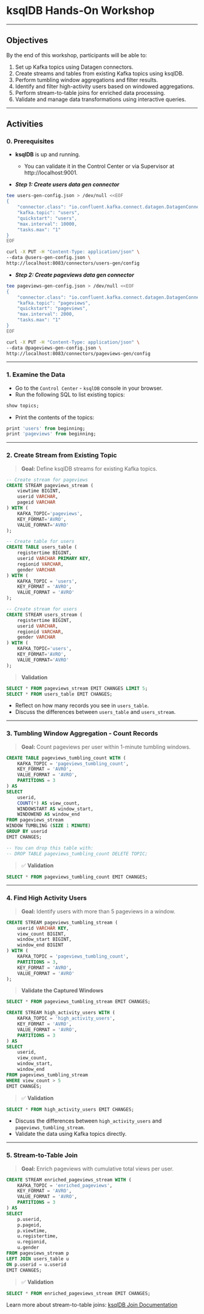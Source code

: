# ksqlDB Hands-On Workshop

---

## Objectives
By the end of this workshop, participants will be able to:
1. Set up Kafka topics using Datagen connectors.
2. Create streams and tables from existing Kafka topics using ksqlDB.
3. Perform tumbling window aggregations and filter results.
4. Identify and filter high-activity users based on windowed aggregations.
5. Perform stream-to-table joins for enriched data processing.
6. Validate and manage data transformations using interactive queries.

---

## Activities

### **0. Prerequisites**
- **ksqlDB** is up and running.
    - You can validate it in the Control Center or via Supervisor at http://localhost:9001.

- ***Step 1: Create users data gen connector***
```bash
tee users-gen-config.json > /dev/null <<EOF
{
    "connector.class": "io.confluent.kafka.connect.datagen.DatagenConnector",
    "kafka.topic": "users",
    "quickstart": "users",
    "max.interval": 10000,
    "tasks.max": "1"
}
EOF

curl -X PUT -H "Content-Type: application/json" \
--data @users-gen-config.json \
http://localhost:8083/connectors/users-gen/config
```

- ***Step 2: Create pageviews data gen connector***
```bash
tee pageviews-gen-config.json > /dev/null <<EOF
{
    "connector.class": "io.confluent.kafka.connect.datagen.DatagenConnector",
    "kafka.topic": "pageviews",
    "quickstart": "pageviews",
    "max.interval": 2000,
    "tasks.max": "1"
}
EOF

curl -X PUT -H "Content-Type: application/json" \
--data @pageviews-gen-config.json \
http://localhost:8083/connectors/pageviews-gen/config
```

---

### **1. Examine the Data**

- Go to the `Control Center` - `ksqlDB` console in your browser.
- Run the following SQL to list existing topics:
```sql
show topics;
```
- Print the contents of the topics:
```sql
print 'users' from beginning;
print 'pageviews' from beginning;
```

---

### **2. Create Stream from Existing Topic**
> **Goal:** Define ksqlDB streams for existing Kafka topics.

```sql
-- Create stream for pageviews
CREATE STREAM pageviews_stream (
    viewtime BIGINT,
    userid VARCHAR,
    pageid VARCHAR
) WITH (
    KAFKA_TOPIC='pageviews',
    KEY_FORMAT='AVRO',
    VALUE_FORMAT='AVRO'
);

-- Create table for users
CREATE TABLE users_table (
    registertime BIGINT,
    userid VARCHAR PRIMARY KEY,
    regionid VARCHAR,
    gender VARCHAR
) WITH (
    KAFKA_TOPIC = 'users',
    KEY_FORMAT = 'AVRO',
    VALUE_FORMAT = 'AVRO'
);

-- Create stream for users
CREATE STREAM users_stream (
    registertime BIGINT,
    userid VARCHAR,
    regionid VARCHAR,
    gender VARCHAR
) WITH (
    KAFKA_TOPIC='users',
    KEY_FORMAT='AVRO',
    VALUE_FORMAT='AVRO'
);
```

> **Validation**
```sql
SELECT * FROM pageviews_stream EMIT CHANGES LIMIT 5;
SELECT * FROM users_table EMIT CHANGES;
```
- Reflect on how many records you see in `users_table`.
- Discuss the differences between `users_table` and `users_stream`.

---

### **3. Tumbling Window Aggregation - Count Records**
> **Goal:** Count pageviews per user within 1-minute tumbling windows.

```sql
CREATE TABLE pageviews_tumbling_count WITH ( 
    KAFKA_TOPIC = 'pageviews_tumbling_count',
    KEY_FORMAT = 'AVRO',
    VALUE_FORMAT = 'AVRO', 
    PARTITIONS = 3
) AS
SELECT
    userid,
    COUNT(*) AS view_count,
    WINDOWSTART AS window_start,
    WINDOWEND AS window_end
FROM pageviews_stream
WINDOW TUMBLING (SIZE 1 MINUTE)
GROUP BY userid
EMIT CHANGES;

-- You can drop this table with:
-- DROP TABLE pageviews_tumbling_count DELETE TOPIC;
```

> ✅ **Validation**
```sql
SELECT * FROM pageviews_tumbling_count EMIT CHANGES;
```

---

### **4. Find High Activity Users**
> **Goal:** Identify users with more than 5 pageviews in a window.

```sql
CREATE STREAM pageviews_tumbling_stream (
    userid VARCHAR KEY,
    view_count BIGINT,
    window_start BIGINT,
    window_end BIGINT
) WITH (
    KAFKA_TOPIC = 'pageviews_tumbling_count',
    PARTITIONS = 3,
    KEY_FORMAT = 'AVRO',
    VALUE_FORMAT = 'AVRO'
);
```

> **Validate the Captured Windows**
```sql
SELECT * FROM pageviews_tumbling_stream EMIT CHANGES;
```

```sql
CREATE STREAM high_activity_users WITH ( 
    KAFKA_TOPIC = 'high_activity_users', 
    KEY_FORMAT = 'AVRO',
    VALUE_FORMAT = 'AVRO', 
    PARTITIONS = 3
) AS
SELECT
    userid,
    view_count,
    window_start,
    window_end
FROM pageviews_tumbling_stream
WHERE view_count > 5
EMIT CHANGES;
```

> ✅ **Validation**
```sql
SELECT * FROM high_activity_users EMIT CHANGES;
```

- Discuss the differences between `high_activity_users` and `pageviews_tumbling_stream`.
- Validate the data using Kafka topics directly.

---

### **5. Stream-to-Table Join**
> **Goal:** Enrich pageviews with cumulative total views per user.

```sql
CREATE STREAM enriched_pageviews_stream WITH (
    KAFKA_TOPIC = 'enriched_pageviews',
    KEY_FORMAT = 'AVRO',
    VALUE_FORMAT = 'AVRO',
    PARTITIONS = 3
) AS
SELECT 
    p.userid,
    p.pageid,
    p.viewtime,
    u.registertime,
    u.regionid,
    u.gender
FROM pageviews_stream p
LEFT JOIN users_table u
ON p.userid = u.userid
EMIT CHANGES;
```

> ✅ **Validation**
```sql
SELECT * FROM enriched_pageviews_stream EMIT CHANGES;
```

Learn more about stream-to-table joins: [ksqlDB Join Documentation](https://docs.confluent.io/platform/current/ksqldb/developer-guide/joins/join-streams-and-tables.html#semantics-of-stream-table-joins)

